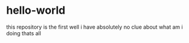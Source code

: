 # hello-world
this repository is the first
well i have absolutely no clue about what am i doing
thats all
